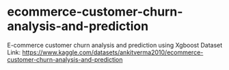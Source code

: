 # ecommerce-customer-churn-analysis-and-prediction
E-commerce customer churn analysis and prediction using Xgboost
Dataset Link:
https://www.kaggle.com/datasets/ankitverma2010/ecommerce-customer-churn-analysis-and-prediction
